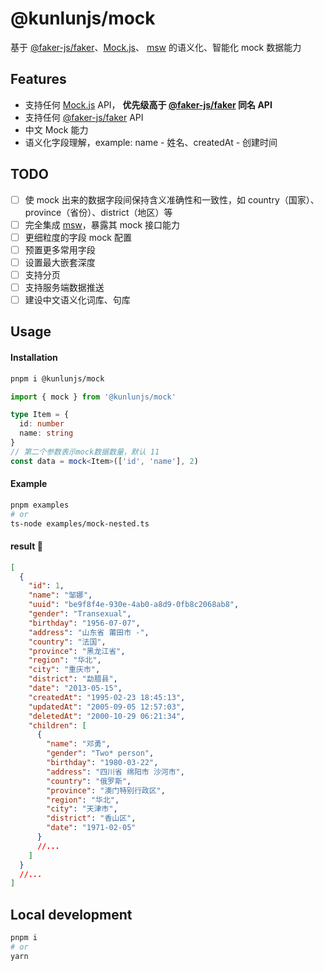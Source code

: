 # @kunlunjs/mock

基于 [@faker-js/faker](https://fakerjs.dev/)、[Mock.js](http://mockjs.com/)、 [msw](https://mswjs.io/) 的语义化、智能化 mock 数据能力

## Features

- 支持任何 [Mock.js](http://mockjs.com/) API， <b>优先级高于 [@faker-js/faker](https://fakerjs.dev/) 同名 API</b>
- 支持任何 [@faker-js/faker](https://fakerjs.dev/) API
- 中文 Mock 能力
- 语义化字段理解，example: name - 姓名、createdAt - 创建时间

## TODO

- [ ] 使 mock 出来的数据字段间保持含义准确性和一致性，如 country（国家）、province（省份）、district（地区）等
- [ ] 完全集成 [msw](https://mswjs.io/)，暴露其 mock 接口能力
- [ ] 更细粒度的字段 mock 配置
- [ ] 预置更多常用字段
- [ ] 设置最大嵌套深度
- [ ] 支持分页
- [ ] 支持服务端数据推送
- [ ] 建设中文语义化词库、句库

## Usage

#### Installation

```bash
pnpm i @kunlunjs/mock
```

```ts
import { mock } from '@kunlunjs/mock'

type Item = {
  id: number
  name: string
}
// 第二个参数表示mock数据数量，默认 11
const data = mock<Item>(['id', 'name'], 2)
```

#### Example

```bash
pnpm examples
# or
ts-node examples/mock-nested.ts
```

#### result 🔽

```json
[
  {
    "id": 1,
    "name": "邹娜",
    "uuid": "be9f8f4e-930e-4ab0-a8d9-0fb8c2068ab8",
    "gender": "Transexual",
    "birthday": "1956-07-07",
    "address": "山东省 莆田市 -",
    "country": "法国",
    "province": "黑龙江省",
    "region": "华北",
    "city": "重庆市",
    "district": "勐腊县",
    "date": "2013-05-15",
    "createdAt": "1995-02-23 18:45:13",
    "updatedAt": "2005-09-05 12:57:03",
    "deletedAt": "2000-10-29 06:21:34",
    "children": [
      {
        "name": "邓勇",
        "gender": "Two* person",
        "birthday": "1980-03-22",
        "address": "四川省 绵阳市 沙河市",
        "country": "俄罗斯",
        "province": "澳门特别行政区",
        "region": "华北",
        "city": "天津市",
        "district": "香山区",
        "date": "1971-02-05"
      }
      //...
    ]
  }
  //...
]
```

## Local development

```bash
pnpm i
# or
yarn
```
